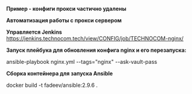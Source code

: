 **Пример - конфиги прокси частично удалены**

**Автоматизация работы с прокси сервером**

**Управляется Jenkins**
 https://jenkins.technocom.tech/view/CONFIG/job/TECHNOCOM-nginx/

**Запуск плейбука для обновления конфига nginx и его перезапуска:**

ansible-playbook nginx.yml --tags="nginx" --ask-vault-pass

**Сборка контейнера для запуска Ansible**

docker build -t fadeev/ansible:2.9.6 .
